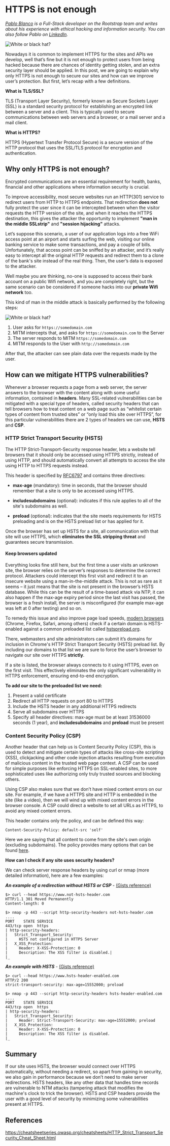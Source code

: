 # HTTPS is not enough

_[Pablo Blanco](https://www.rootstrap.com/blog/author/pabloblancorootstrapcom/)
is a Full-Stack developer on the Rootstrap team and writes about his experience
with ethical hacking and information security. You can also follow Pablo on
[LinkedIn](https://www.linkedin.com/in/pablo-blanco-a6b5a371/)._

![White or black hat?](images/https-not-enough.jpg)

Nowadays it is common to implement HTTPS for the sites and APIs we develop, well
that’s fine but it is not enough to protect users from being hacked because
there are chances of identity getting stolen, and an extra security layer should
be applied. In this post, we are going to explain why only HTTPS is not enough
to secure our sites and how can we improve user’s protection. But first, let’s
recap with a few definitions.

**What is TLS/SSL?**

TLS (Transport Layer Security), formerly known as Secure Sockets Layer (SSL) is
a standard security protocol for establishing an encrypted link between a server
and a client. This is typically used to secure communications between web
servers and a browser, or a mail server and a mail client.

**What is HTTPS?**

HTTPS (Hypertext Transfer Protocol Secure) is a secure version of the HTTP
protocol that uses the SSL/TLS protocol for encryption and authentication.

## Why only HTTPS is not enough?

Encrypted communications are an essential requirement for health, banks,
financial and other applications where information security is crucial.

To improve accessibility, most secure websites run an HTTP(301) service to
redirect users from HTTP to HTTPS endpoints. That redirection **does not** fully
protect the user since it can be intercepted between when the visitor requests
the HTTP version of the site, and when it reaches the HTTPS destination, this
gives the attacker the opportunity to implement **"man in the middle SSLstrip"**
and **"session hijacking"** attacks.

Let’s suppose this scenario, a user of our application logs into a free WiFi
access point at an airport and starts surfing the web, visiting our online
banking service to make some transactions, and pay a couple of bills.
Unfortunately, that access point can be sniffed by an attacker, and it’s really
easy to intercept all the original HTTP requests and redirect them to a clone of
the bank's site instead of the real thing. Then, the user’s data is exposed to
the attacker.

Well maybe you are thinking, no-one is supposed to access their bank account on
a public Wifi network, and you are completely right, but the same scenario can
be considered if someone hacks into our **private Wifi network** too.

This kind of man in the middle attack is basically performed by the following
steps:

![White or black hat?](images/https-not-enough-mitm.png)

1.  User asks for `https://somedomain.com`
2.  MITM intercepts that, and asks for `https://somedomain.com` to the Server
3.  The server responds to MITM `https://somedomain.com`
4.  MITM responds to the User with `http://somedomain.com`

After that, the attacker can see plain data over the requests made by the user.

## How can we mitigate HTTPS vulnerabilities?

Whenever a browser requests a page from a web server, the server answers to the
browser with the content along with some useful information, contained in
**headers**. Many SSL-related vulnerabilities can be mitigated with a special
type of headers, called security headers that can tell browsers how to treat
content on a web page such as “whitelist certain types of content from trusted
sites” or “only load this site over HTTPS”, for this particular vulnerabilities
there are 2 types of headers we can use, **HSTS** and **CSP**.

### HTTP Strict Transport Security (HSTS)

The HTTP Strict-Transport-Security response header, lets a website tell browsers
that it should only be accessed using HTTPS strictly, instead of using HTTP, and
should automatically convert all attempts to access the site using HTTP to HTTPS
requests instead.

This header is specified by [RFC6797](https://tools.ietf.org/html/rfc6797) and
contains three directives:

- **max-age** (mandatory): time in seconds, that the browser should remember
  that a site is only to be accessed using HTTPS.

- **includesubdomains** (optional): indicates if this rule applies to all of the
  site's subdomains as well.

- **preload** (optional): indicates that the site meets requirements for HSTS
  preloading and is on the HSTS preload list or has applied for it.

Once the browser has set up HSTS for a site, all communication with that site
will use HTTPS, which **eliminates the SSL stripping threat** and guarantees
secure transmission.

#### Keep browsers updated

Everything looks fine still here, but the first time a user visits an unknown
site, the browser relies on the server’s responses to determine the correct
protocol. Attackers could intercept this first visit and redirect it to an
insecure website using a man-in-the-middle attack. This is not as rare as it
seems – it just means that the site is not present in the browser’s HSTS
database. While this can be the result of a time-based attack via NTP, it can
also happen if the max-age expiry period since the last visit has passed, the
browser is a fresh install, the server is misconfigured (for example max-age was
left at 0 after testing) and so on.

To remedy this issue and also improve page load speeds,
[modern browsers](https://caniuse.com/#feat=stricttransportsecurity) (Chrome,
Firefox, Safari, among others) check if a certain domain is HSTS-enabled against
a common preloaded list called [hstspreload.org](https://hstspreload.org/).

There, webmasters and site administrators can submit it’s domains for inclusion
in Chrome's HTTP Strict Transport Security (HSTS) preload list. By including our
domains to that list we are sure to force the user’s browser to navigate our
site over HTTPS **strictly**.

If a site is listed, the browser always connects to it using HTTPS, even on the
first visit. This effectively eliminates the only significant vulnerability in
HTTPS enforcement, ensuring end-to-end encryption.

**To add our site to the preloaded list we need:**

1. Present a valid certificate
2. Redirect all HTTP requests on port 80 to HTTPS
3. Include the HSTS header in any additional HTTPS redirects
4. Serve all subdomains over HTTPS
5. Specify all header directives: max-age must be at least 31536000 seconds (1
   year), and **includesubdomains** and **preload** must be present

### Content Security Policy (CSP)

Another header that can help us is Content Security Policy (CSP), this is used
to detect and mitigate certain types of attacks like cross-site scripting (XSS),
clickjacking and other code injection attacks resulting from execution of
malicious content in the trusted web page context. A CSP can be used for simple
purposes like enforcing HTTPS on SSL-enabled sites, to more sophisticated uses
like authorizing only truly trusted sources and blocking others.

Using CSP also makes sure that we don’t have mixed content errors on our site.
For example, if we have a HTTPS site and HTTP is embedded in the site (like a
video), then we will wind up with mixed content errors in the browser console. A
CSP could direct a website to set all URLs as HTTPS, to avoid any mixed content
errors.

This header contains only the policy, and can be defined this way:

`Content-Security-Policy: default-src 'self'`

Here we are saying that all content to come from the site's own origin
(excluding subdomains). The policy provides many options that can be found
[here](https://developer.mozilla.org/en-US/docs/Web/HTTP/CSP).

**How can I check if any site uses security headers?**

We can check server response headers by using curl or nmap (more detailed
information), here are a few examples:

**_An example of a redirection without HSTS or CSP_** -
[(Gists reference)](https://gist.github.com/pablanco/0f299835b207db93b39f108bbb4fe87e)

```
$> curl --head https://www.not-hsts-header.com
HTTP/1.1 301 Moved Permanently
Content-length: 0
```

```
$> nmap -p 443 --script http-security-headers not-hsts-header.com
....
PORT    STATE SERVICE
443/tcp open  https
| http-security-headers:
|   Strict_Transport_Security:
|     HSTS not configured in HTTPS Server
|   X_XSS_Protection:
|     Header: X-XSS-Protection: 0
|     Description: The XSS filter is disabled.|
|_
```

**_An example with HSTS_** -
[(Gists reference)](https://gist.github.com/pablanco/765821aa10128d3e57c4847c070c38f4)

```
$> curl --head https://www.hsts-header-enabled.com
HTTP/2 200
strict-transport-security: max-age=15552000; preload
```

```
$> nmap -p 443 --script http-security-headers hsts-header-enabled.com
....
PORT    STATE SERVICE
443/tcp open  https
| http-security-headers:
|   Strict_Transport_Security:
|     Header: Strict-Transport-Security: max-age=15552000; preload
|   X_XSS_Protection:
|     Header: X-XSS-Protection: 0
|     Description: The XSS filter is disabled.
|_
```

## Summary

If our site uses HSTS, the browser would connect over HTTPS automatically,
without needing a redirect, so apart from gaining in security, we also gain in
performance because we don’t need to make server redirections. HSTS headers,
like any other data that handles time records are vulnerable to NTM attacks
(tampering attack that modifies the machine's clock to trick the browser). HSTS
and CSP headers provide the user with a good level of security by minimizing
some vulnerabilities present at HTTPS.

## References

https://cheatsheetseries.owasp.org/cheatsheets/HTTP_Strict_Transport_Security_Cheat_Sheet.html
